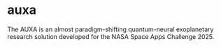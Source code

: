 # auxa
The AUXA is an almost paradigm-shifting quantum-neural exoplanetary research solution developed for the NASA Space Apps Challenge 2025.
